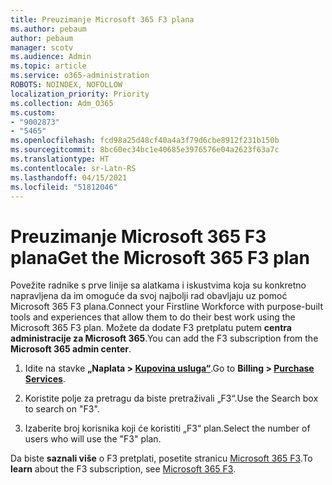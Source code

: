 ```yaml
---
title: Preuzimanje Microsoft 365 F3 plana
ms.author: pebaum
author: pebaum
manager: scotv
ms.audience: Admin
ms.topic: article
ms.service: o365-administration
ROBOTS: NOINDEX, NOFOLLOW
localization_priority: Priority
ms.collection: Adm_O365
ms.custom:
- "9002873"
- "5465"
ms.openlocfilehash: fcd98a25d48cf40a4a3f79d6cbe8912f231b150b
ms.sourcegitcommit: 8bc60ec34bc1e40685e3976576e04a2623f63a7c
ms.translationtype: HT
ms.contentlocale: sr-Latn-RS
ms.lasthandoff: 04/15/2021
ms.locfileid: "51812046"
---
```

# <a name="get-the-microsoft-365-f3-plan"></a><span data-ttu-id="479af-102">Preuzimanje Microsoft 365 F3 plana</span><span class="sxs-lookup"><span data-stu-id="479af-102">Get the Microsoft 365 F3 plan</span></span>

<span data-ttu-id="479af-103">Povežite radnike s prve linije sa alatkama i iskustvima koja su konkretno napravljena da im omoguće da svoj najbolji rad obavljaju uz pomoć Microsoft 365 F3 plana.</span><span class="sxs-lookup"><span data-stu-id="479af-103">Connect your Firstline Workforce with purpose-built tools and experiences that allow them to do their best work using the Microsoft 365 F3 plan.</span></span> <span data-ttu-id="479af-104">Možete da dodate F3 pretplatu putem **centra administracije za Microsoft 365**.</span><span class="sxs-lookup"><span data-stu-id="479af-104">You can add the F3 subscription from the **Microsoft 365 admin center**.</span></span>

1. <span data-ttu-id="479af-105">Idite na stavke **„Naplata > [Kupovina usluga“](https://go.microsoft.com/fwlink/p/?linkid=868433)**.</span><span class="sxs-lookup"><span data-stu-id="479af-105">Go to **Billing > [Purchase Services](https://go.microsoft.com/fwlink/p/?linkid=868433)**.</span></span>

2. <span data-ttu-id="479af-106">Koristite polje za pretragu da biste pretraživali „F3“.</span><span class="sxs-lookup"><span data-stu-id="479af-106">Use the Search box to search on "F3".</span></span>

3. <span data-ttu-id="479af-107">Izaberite broj korisnika koji će koristiti „F3“ plan.</span><span class="sxs-lookup"><span data-stu-id="479af-107">Select the number of users who will use the "F3" plan.</span></span>

<span data-ttu-id="479af-108">Da biste **saznali više** o F3 pretplati, posetite stranicu [Microsoft 365 F3](https://www.microsoft.com/microsoft-365/microsoft-365-enterprise-f3?activetab=pivot%3aoverviewtab).</span><span class="sxs-lookup"><span data-stu-id="479af-108">To **learn** about the F3 subscription, see [Microsoft 365 F3](https://www.microsoft.com/microsoft-365/microsoft-365-enterprise-f3?activetab=pivot%3aoverviewtab).</span></span>
